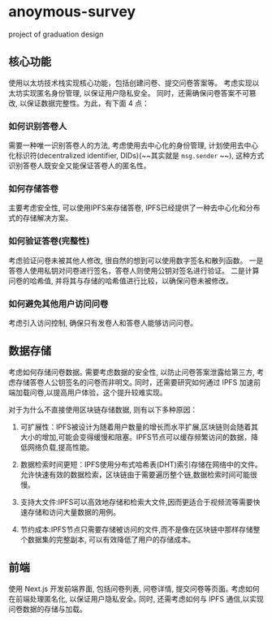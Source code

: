 # anoymous-survey
project of graduation design

## 核心功能

使用以太坊技术栈实现核心功能，包括创建问卷、提交问卷答案等。
考虑实现以太坊实现匿名身份管理, 以保证用户隐私安全。
同时，还需确保问卷答案不可篡改, 以保证数据完整性。为此，有下面 4 点：

### 如何识别答卷人

需要一种唯一识别答卷人的方法, 考虑使用去中心化的身份管理, 计划使用去中心化标识符(decentralized identifier, DIDs)(~~其实就是 `msg.sender` ~~),
这种方式识别答卷人既安全又能保证答卷人的匿名性。

### 如何存储答卷

主要考虑安全性, 可以使用IPFS来存储答卷, IPFS已经提供了一种去中心化和分布式的存储解决方案。

### 如何验证答卷(完整性)

考虑验证问卷未被其他人修改, 很自然的想到可以使用数字签名和散列函数。
一是答卷人使用私钥对问卷进行签名，答卷人则使用公钥对签名进行验证。
二是计算问卷的哈希值, 并将其与存储的哈希值进行比较，以确保问卷未被修改｡

### 如何避免其他用户访问问卷

考虑引入访问控制, 确保只有发卷人和答卷人能够访问问卷。


## 数据存储

考虑如何存储问卷数据｡ 需要考虑数据的安全性, 以防止问卷答案泄露给第三方, 考虑存储答卷人公钥签名的问卷而非明文｡ 
同时，还需要研究如何通过 IPFS 加速前端加载问卷,以提高用户体验，这个提升较难实现｡

对于为什么不直接使用区块链存储数据, 则有以下多种原因：

1.	可扩展性：IPFS被设计为随着用户数量的增长而水平扩展,区块链则会随着其大小的增加,可能会变得缓慢和阻塞。IPFS节点可以缓存频繁访问的数据，降低网络负载,提高性能｡

2.	数据检索时间更短：IPFS使用分布式哈希表(DHT)索引存储在网络中的文件｡允许快速有效的数据检索，区块链由于需要遍历整个链,数据检索时间可能很慢｡

3.	支持大文件:IPFS可以高效地存储和检索大文件,因而更适合于视频流等需要快速存储和访问大量数据的用例｡

4.	节约成本:IPFS节点只需要存储被访问的文件,而不是像在区块链中那样存储整个数据集的完整副本, 可以有效降低了用户的存储成本｡

## 前端

使用 Next.js 开发前端界面, 包括问卷列表, 问卷详情, 提交问卷等页面｡
考虑如何在前端处理匿名化, 以保证用户隐私安全｡
同时, 还需考虑如何与 IPFS 通信,以实现问卷数据的存储与加载｡


